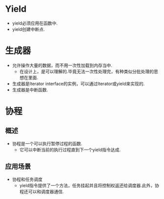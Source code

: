 # Yield
- yield必须应用在函数中.
- yield创建中断点.

# 生成器
- 允许操作大量的数据，而不用一次性加载到内存当中.
	- 在设计上，是可以理解的.毕竟无法一次性处理完，有种类似分批处理的思想在里面.
- 生成器是Iterator interface的实例，可以通过Iterator或yield来实现的.
- 生成器是中断函数.

# 协程
## 概述
- 协程是一个可以执行暂停过程的函数.
	- 它可以中断当前的执行过程直到下一个yield指令达成.

## 应用场景
- 协程和任务调度
	- yield指令提供了一个方法，任务挂起并且将控制权返还给调度器.此外，协程还可以和调度器通信.